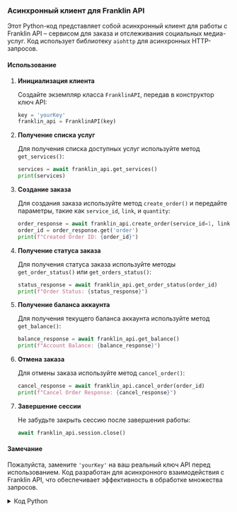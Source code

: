### Асинхронный клиент для Franklin API

Этот Python-код представляет собой асинхронный клиент для работы с Franklin API – сервисом для заказа и отслеживания социальных медиа-услуг. Код использует библиотеку `aiohttp` для асинхронных HTTP-запросов.

#### Использование

1. **Инициализация клиента**

    Создайте экземпляр класса `FranklinAPI`, передав в конструктор ключ API:

    ```python
    key = 'yourKey'
    franklin_api = FranklinAPI(key)
    ```

2. **Получение списка услуг**

    Для получения списка доступных услуг используйте метод `get_services()`:

    ```python
    services = await franklin_api.get_services()
    print(services)
    ```

3. **Создание заказа**

    Для создания заказа используйте метод `create_order()` и передайте параметры, такие как `service_id`, `link`, и `quantity`:

    ```python
    order_response = await franklin_api.create_order(service_id=1, link='instagram.com/instagram', quantity=100)
    order_id = order_response.get('order')
    print(f"Created Order ID: {order_id}")
    ```

4. **Получение статуса заказа**

    Для получения статуса заказа используйте методы `get_order_status()` или `get_orders_status()`:

    ```python
    status_response = await franklin_api.get_order_status(order_id)
    print(f"Order Status: {status_response}")
    ```

5. **Получение баланса аккаунта**

    Для получения текущего баланса аккаунта используйте метод `get_balance()`:

    ```python
    balance_response = await franklin_api.get_balance()
    print(f"Account Balance: {balance_response}")
    ```

6. **Отмена заказа**

    Для отмены заказа используйте метод `cancel_order()`:

    ```python
    cancel_response = await franklin_api.cancel_order(order_id)
    print(f"Cancel Order Response: {cancel_response}")
    ```

7. **Завершение сессии**

    Не забудьте закрыть сессию после завершения работы:

    ```python
    await franklin_api.session.close()
    ```

#### Замечание

Пожалуйста, замените `'yourKey'` на ваш реальный ключ API перед использованием. Код разработан для асинхронного взаимодействия с Franklin API, что обеспечивает эффективность в обработке множества запросов.

<details>
<summary>Код Python</summary>

```python
# async def main():
    key = 'yourKey'
    franklin_api = FranklinAPI(key)

    # Получение списка услуг
    services = await franklin_api.get_services()
    print(services)

    # Создание заказа
    order_response = await franklin_api.create_order(service_id=1, link='instagram.com/instagram', quantity=100)
    order_id = order_response.get('order')
    print(f"Created Order ID: {order_id}")

    # Получение статуса заказа
    status_response = await franklin_api.get_order_status(order_id)
    print(f"Order Status: {status_response}")

    # Получение баланса
    balance_response = await franklin_api.get_balance()
    print(f"Account Balance: {balance_response}")

    # Отмена заказа
    cancel_response = await franklin_api.cancel_order(order_id)
    print(f"Cancel Order Response: {cancel_response}")

    # Завершение работы сессии
    await franklin_api.session.close()
